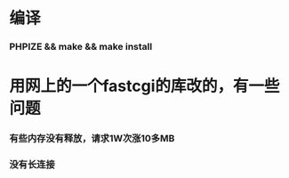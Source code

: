 # 编译
### PHPIZE && make && make install

# 用网上的一个fastcgi的库改的，有一些问题
### 有些内存没有释放，请求1W次涨10多MB
### 没有长连接
